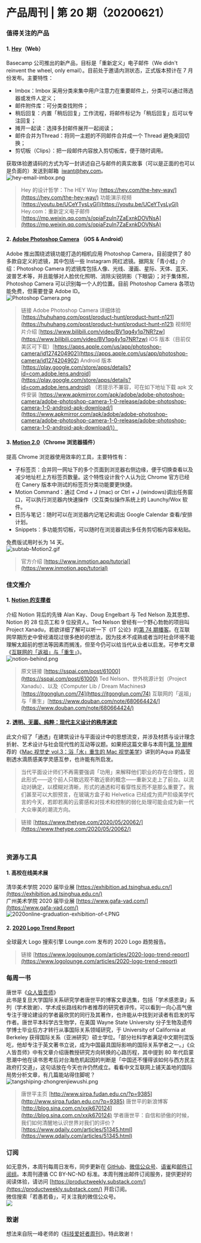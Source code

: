 # 产品周刊 | 第 20 期（20200621）

### 值得关注的产品
<a name="lhS0J"></a>
#### 1. [Hey](https://hey.com/)（Web）
Basecamp 公司推出的新产品，目标是「重新定义」电子邮件（We didn't reinvent the wheel, only email）。目前处于邀请内测状态，正式版本预计在 7 月份发布。主要特性：

- Imbox：Imbox 采用分类来集中用户注意力在重要邮件上，分类可以通过筛选器或发件人定义；
- 邮件附件库：可分类查找附件；
- 稍后回复：内置「稍后回复」工作流程，将邮件标记为「稍后回复」后可以专注回复；
- 摊开一起读：选择多封邮件展开一起阅读；
- 邮件合并为Thread：将同一主题的不同邮件合并成一个 Thread 避免来回切换；
- 剪切板（Clips）：把一段邮件内容放入剪切板库，便于随时调用。

获取体验邀请码的方式为写一封讲述自己与邮件的真实故事（可以是正面的也可以是负面的）发送到邮箱  iwant@hey.com。<br />![hey-email-imbox.png](https://cdn.nlark.com/yuque/0/2020/png/535404/1592664309121-55750212-1b1e-49ff-8f1a-59b80396c429.png#align=left&display=inline&height=1125&margin=%5Bobject%20Object%5D&name=hey-email-imbox.png&originHeight=1125&originWidth=2000&size=111458&status=done&style=none&width=2000)<br />

> Hey 的设计哲学：The HEY Way [https://hey.com/the-hey-way/](https://hey.com/the-hey-way/)
> 功能演示视频 [https://youtu.be/UCeYTysLyGI](https://youtu.be/UCeYTysLyGI)
> Hey.com：重新定义电子邮件 [https://mp.weixin.qq.com/s/opiaFzuIn7ZaExnkDOVNsA](https://mp.weixin.qq.com/s/opiaFzuIn7ZaExnkDOVNsA)



<a name="bTpMN"></a>
#### 2. [Adobe Photoshop Camera](https://www.adobe.com/products/photoshop-camera.html) （iOS & Android）
Adobe 推出围绕滤镜功能打造的相机应用 Photoshop Camera，目前提供了 80 多款自定义的滤镜，其中包括一些 Instagram 网红滤镜。据网友「青小蛙」介绍：Photoshop Camera 的滤镜库包括人像、光线、漫画、星际、天体、蓝天、波普艺术等，并且能够对人脸优化照明、消除尖锐阴影（下眼袋）；对于集体照，Photoshop Camera 可以识别每一个人的位置。目前 Photoshop Camera 各项功能免费，但需要登录 Adobe ID。<br />![Photoshop Camera.png](https://cdn.nlark.com/yuque/0/2020/png/535404/1592659256743-745570a9-9ec8-4571-ad49-5763420c243f.png#align=left&display=inline&height=1205&margin=%5Bobject%20Object%5D&name=Photoshop%20Camera.png&originHeight=1205&originWidth=1120&size=1611965&status=done&style=none&width=1120)<br />

> 链接
> Adobe Photoshop Camera 详细体验 [https://huhuhang.com/post/product-hunt/product-hunt-n121](https://huhuhang.com/post/product-hunt/product-hunt-n121)
> 视频短片介绍 [https://www.bilibili.com/video/BV1qg4y1q7NR?zw](https://www.bilibili.com/video/BV1qg4y1q7NR?zw)
> iOS 版本（目前仅美区可下载）[https://apps.apple.com/us/app/photoshop-camera/id1274204902](https://apps.apple.com/us/app/photoshop-camera/id1274204902)
> Android 版本 [https://play.google.com/store/apps/details?id=com.adobe.lens.android](https://play.google.com/store/apps/details?id=com.adobe.lens.android) （若提示不兼容，可在如下地址下载 apk 文件安装 [https://www.apkmirror.com/apk/adobe/adobe-photoshop-camera/adobe-photoshop-camera-1-0-release/adobe-photoshop-camera-1-0-android-apk-download/](https://www.apkmirror.com/apk/adobe/adobe-photoshop-camera/adobe-photoshop-camera-1-0-release/adobe-photoshop-camera-1-0-android-apk-download/)）



<a name="BBxy7"></a>
#### 3. [Motion 2.0](https://www.inmotion.app/)（Chrome 浏览器插件）
提高 Chrome 浏览器使用效率的工具，主要特性有：

- 子标签页：合并同一网址下的多个页面到浏览器右侧边缘，便于切换查看以及减少地址栏上方标签页数量。这个特性设计我个人认为比 Chrome 官方已经在 Canery 版本中测试的标签页分类功能要更快捷。
- Motion Command：通过 Cmd + J (mac) or Ctrl + J (windows)调出任务窗口，可以执行浏览器内快速操作（交互类似操作系统上的 Launchy/Wox 软件。
- 日历与笔记：随时可以在浏览器内记笔记和调出 Google Calendar 查看/安排计划。
- Snippets：多功能剪切板，可以随时在浏览器调出多任务剪切板内容来粘贴。

免费版试用时长为 14 天。<br />![subtab-Motion2.gif](https://cdn.nlark.com/yuque/0/2020/gif/535404/1592751661109-dfa385d9-9368-47b7-82aa-4bd0a5be37b5.gif#align=left&display=inline&height=792&margin=%5Bobject%20Object%5D&name=subtab-Motion2.gif&originHeight=792&originWidth=1250&size=4000750&status=done&style=none&width=1250)
> 官方介绍 [https://www.inmotion.app/tutorial](https://www.inmotion.app/tutorial)



<a name="4GUbQ"></a>
### 佳文推介
<a name="BhGcP"></a>
#### 1. [Notion 的支撑者](https://mp.weixin.qq.com/s/MbWAx_pVa42Y1q8qieRmGA)
介绍 Notion 背后的先锋 Alan Kay、Doug Engelbart 与 Ted Nelson 及其思想、Notion 的 28 位员工和 9 位投资人。Ted Nelson 曾经有一个野心勃勃的项目叫 Project Xanadu，若欲详细了解可以听一下《IT 公论》的[第 74 期播客](https://itgonglun.com/74)。在互联网早期历史中曾经涌现过很多绝妙的想法，因为技术不成熟或者当时社会环境不能理解太超前的想法等因素而搁浅，但至今仍可以给当代从业者以启发。可参考文章《[互联网的「返祖」与「重生」](https://www.douban.com/note/680664424/)》。<br />![notion-behind.png](https://cdn.nlark.com/yuque/0/2020/png/535404/1592754064491-dc1fe60f-52b4-4309-8ba3-295c683e35d1.png#align=left&display=inline&height=500&margin=%5Bobject%20Object%5D&name=notion-behind.png&originHeight=500&originWidth=852&size=519857&status=done&style=none&width=852)<br />

> 原文链接 [https://sspai.com/post/61000](https://sspai.com/post/61000)
> Ted Nelson、世外桃源计划（Project Xanadu）、以及《Computer Lib / Dream Machines》 [https://itgonglun.com/74](https://itgonglun.com/74)
> 互联网的「返祖」与「重生」[https://www.douban.com/note/680664424/](https://www.douban.com/note/680664424/)



<a name="M9FMa"></a>
#### 2. [透明、无菌、纯粹：现代主义设计的秩序迷恋](https://www.thetype.com/2020/05/20062/)
此文介绍了「通透」在建筑设计与平面设计中的思想流变，并涉及材质与设计理念折射、艺术设计与社会现代性的互动等议题。如果把这篇文章与本周刊[第 19 期](https://www.yuque.com/herbert-chang/productweekly/issue-19#M9FMa)推荐的《[Mac 视觉史 vol.3：浴「水」重生的 Mac 视觉美学](https://sspai.com/post/60888)》讲到的Aqua 的晶莹剔透水滴质感美学灵感互参，也许能有所启发。
> 当代平面设计师们不再需要强调「功用」来解释他们职业的存在合理性，因此形式——这个前人只敢远观不敢近亵的概念——重新又走上了前台。以流动对确定，以模糊对清晰，形式的通透和可看穿性反而不是那么重要了。我们甚至可以大胆预言，在玻璃方盒子和 Helvetica 已经成为资产阶级美学代言的今天，若即若离的云雾感和对技术和控制的弱化处理可能会成为新一代大众审美的潮流方向。



> 链接 [https://www.thetype.com/2020/05/20062/](https://www.thetype.com/2020/05/20062/)


<br />

<a name="LUn6i"></a>
### 资源与工具
<a name="IwROd"></a>
#### 1. 高校在线美术展
清华美术学院 2020 届毕业展 [https://exhibition.ad.tsinghua.edu.cn/](https://exhibition.ad.tsinghua.edu.cn/)<br />广州美术学院 2020 届毕业展 [https://www.gafa-vad.com/](https://www.gafa-vad.com/)<br />![2020online-graduation-exhibition-of-t.PNG](https://cdn.nlark.com/yuque/0/2020/png/535404/1592660487440-92ecf263-f946-4251-aaea-c2aad31d87ff.png#align=left&display=inline&height=892&margin=%5Bobject%20Object%5D&name=2020online-graduation-exhibition-of-t.PNG&originHeight=892&originWidth=1915&size=380311&status=done&style=none&width=1915)<br />

<a name="ZNgud"></a>
#### 2. [2020 Logo Trend Report](https://www.logolounge.com/articles/2020-logo-trend-report)
全球最大 Logo 搜索引擎 Lounge.com 发布的 2020 Logo 趋势报告。<br />

> 链接 [https://www.logolounge.com/articles/2020-logo-trend-report](https://www.logolounge.com/articles/2020-logo-trend-report)



<a name="JXzW9"></a>
### 每周一书
唐世平《[众人皆吾师](https://book.douban.com/subject/27616647/)》<br />此书是复旦大学国际关系研究学者唐世平的博客文章选集，包括「学术感恩录」系列（学术致谢）、学术成长路线和作者推荐的研究者评传。可以看到一向心高气傲专注于理论建设的学者最欣赏的同行及其著作，也许能从中找到对读者有启发的写作者。唐世平本科学古生物学，在美国 Wayne State University 分子生物及遗传学博士毕业后方才转行从事国际关系领域研究，于 University of California at Berkeley 获得国际关系（亚洲研究）硕士学位。「部分社科学者满足中文期刊混饭吃，他却专注于英文著书立说，成为中国最具国际影响的国际关系学者之一。」《众人皆吾师》中有文章介绍唐教授研究方向转换的心路历程，其中提到 80 年代启蒙思潮中他在读书思考后对台海危机起因的判断是「中国还不懂得该如何与西方民主政府打交道」，这句话放在今天也许仍然成立。看看中文互联网上铺天盖地的国际局势分析文章，有几篇能站得住脚呢？<br />![tangshiping-zhongrenjiewushi.png](https://cdn.nlark.com/yuque/0/2020/png/535404/1592752553900-d3bae03d-e791-4fbe-9828-febe1c445d7b.png#align=left&display=inline&height=793&margin=%5Bobject%20Object%5D&name=tangshiping-zhongrenjiewushi.png&originHeight=793&originWidth=533&size=434933&status=done&style=none&width=533)
> 唐世平主页 [http://www.sirpa.fudan.edu.cn/?p=9385](http://www.sirpa.fudan.edu.cn/?p=9385)
> 唐世平的新浪博客 [http://blog.sina.com.cn/xxjk670124](http://blog.sina.com.cn/xxjk670124)
> 学者唐世平：自信和骄傲的时候，我们如何清醒地认识世界对我们的评价？ [https://www.qdaily.com/articles/51345.html](https://www.qdaily.com/articles/51345.html)



<a name="NPQi6"></a>
### 订阅
如无意外，本周刊每周日发布，同步更新在 [GitHub](https://github.com/HerbertChang/pmweekly)、[微信公众号](https://weixin.sogou.com/weixin?type=1&s_from=input&query=%E8%8B%A5%E6%84%9A%E8%8B%A5%E6%98%8F&ie=utf8&_sug_=y&_sug_type_=&w=01019900&sut=10610&sst0=1571666684054&lkt=0%2C0%2C0)、[语雀](https://yuque.com/herbert-chang/pmweekly/)和[邮件订阅组](https://productweekly.substack.com/)。本周刊遵循 CC BY-NC-ND 标准。本周刊推出邮件订阅服务，提供更好的阅读体验，请访问 [https://productweekly.substack.com/](https://productweekly.substack.com/) 开启订阅。<br />微信搜索「若愚若昏」，可关注我的微信公众号。<br />![](https://cdn.nlark.com/yuque/0/2019/jpeg/535404/1571989117002-cef6be63-7b29-4ac4-a35f-3b5a43e7ce88.jpeg#align=left&display=inline&height=200&margin=%5Bobject%20Object%5D&originHeight=258&originWidth=258&status=done&style=none&width=200)<br />

<a name="b4kSE"></a>
### 致谢
想法来自阮一峰老师的《[科技爱好者周刊](https://github.com/ruanyf/weekly)》。特此致谢！ 
